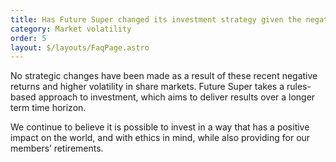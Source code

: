 ```yaml
---
title: Has Future Super changed its investment strategy given the negative returns?
category: Market volatility
order: 5
layout: $/layouts/FaqPage.astro
---
```

No strategic changes have been made as a result of these recent negative returns and higher volatility in share markets. Future Super takes a rules-based approach to investment, which aims to deliver results over a longer term time horizon.



We continue to believe it is possible to invest in a way that has a positive impact on the world, and with ethics in mind, while also providing for our members’ retirements. 
